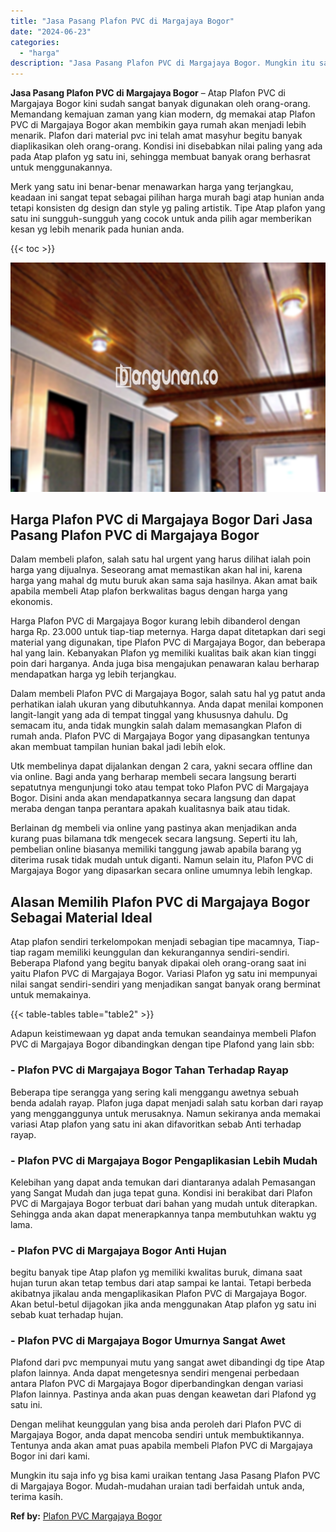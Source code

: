 ```yaml
---
title: "Jasa Pasang Plafon PVC di Margajaya Bogor"
date: "2024-06-23"
categories: 
  - "harga"
description: "Jasa Pasang Plafon PVC di Margajaya Bogor. Mungkin itu saja info yg bisa kami uraikan tentang Jasa Pasang Plafon PVC di Margajaya Bogor. Mudah-mudahan uraian..."
---
```


**Jasa Pasang Plafon PVC di Margajaya Bogor** – Atap Plafon PVC di Margajaya Bogor kini sudah sangat banyak digunakan oleh orang-orang. Memandang kemajuan zaman yang kian modern, dg memakai atap Plafon PVC di Margajaya Bogor akan membikin gaya rumah akan menjadi lebih menarik. Plafon dari material pvc ini telah amat masyhur begitu banyak diaplikasikan oleh orang-orang. Kondisi ini disebabkan nilai paling yang ada pada Atap plafon yg satu ini, sehingga membuat banyak orang berhasrat untuk menggunakannya.

Merk yang satu ini benar-benar menawarkan harga yang terjangkau, keadaan ini sangat tepat sebagai pilihan harga murah bagi atap hunian anda tetapi konsisten dg design dan style yg paling artistik. Tipe Atap plafon yang satu ini sungguh-sungguh yang cocok untuk anda pilih agar memberikan kesan yg lebih menarik pada hunian anda.

{{< toc >}}

![Jasa Pasang Plafon PVC di Margajaya Bogor](/images/flafond-pvc-murah18.png)

## Harga Plafon PVC di Margajaya Bogor Dari Jasa Pasang Plafon PVC di Margajaya Bogor

Dalam membeli plafon, salah satu hal urgent yang harus dilihat ialah poin harga yang dijualnya. Seseorang amat memastikan akan hal ini, karena harga yang mahal dg mutu buruk akan sama saja hasilnya. Akan amat baik apabila membeli Atap plafon berkwalitas bagus dengan harga yang ekonomis.

Harga Plafon PVC di Margajaya Bogor kurang lebih dibanderol dengan harga Rp. 23.000 untuk tiap-tiap meternya. Harga dapat ditetapkan dari segi material yang digunakan, tipe Plafon PVC di Margajaya Bogor, dan beberapa hal yang lain. Kebanyakan Plafon yg memiliki kualitas baik akan kian tinggi poin dari harganya. Anda juga bisa mengajukan penawaran kalau berharap mendapatkan harga yg lebih terjangkau.

Dalam membeli Plafon PVC di Margajaya Bogor, salah satu hal yg patut anda perhatikan ialah ukuran yang dibutuhkannya. Anda dapat menilai komponen langit-langit yang ada di tempat tinggal yang khususnya dahulu. Dg semacam itu, anda tidak mungkin salah dalam memasangkan Plafon di rumah anda. Plafon PVC di Margajaya Bogor yang dipasangkan tentunya akan membuat tampilan hunian bakal jadi lebih elok.

Utk membelinya dapat dijalankan dengan 2 cara, yakni secara offline dan via online. Bagi anda yang berharap membeli secara langsung berarti sepatutnya mengunjungi toko atau tempat toko Plafon PVC di Margajaya Bogor. Disini anda akan mendapatkannya secara langsung dan dapat meraba dengan tanpa perantara apakah kualitasnya baik atau tidak.

Berlainan dg membeli via online yang pastinya akan menjadikan anda kurang puas bilamana tdk mengecek secara langsung. Seperti itu lah, pembelian online biasanya memiliki tanggung jawab apabila barang yg diterima rusak tidak mudah untuk diganti. Namun selain itu, Plafon PVC di Margajaya Bogor yang dipasarkan secara online umumnya lebih lengkap.

## Alasan Memilih Plafon PVC di Margajaya Bogor Sebagai Material Ideal

Atap plafon sendiri terkelompokan menjadi sebagian tipe macamnya, Tiap-tiap ragam memiliki keunggulan dan kekurangannya sendiri-sendiri. Beberapa Plafond yang begitu banyak dipakai oleh orang-orang saat ini yaitu Plafon PVC di Margajaya Bogor. Variasi Plafon yg satu ini mempunyai nilai sangat sendiri-sendiri yang menjadikan sangat banyak orang berminat untuk memakainya.

{{< table-tables table="table2" >}}

Adapun keistimewaan yg dapat anda temukan seandainya membeli Plafon PVC di Margajaya Bogor dibandingkan dengan tipe Plafond yang lain sbb:

### \- Plafon PVC di Margajaya Bogor Tahan Terhadap Rayap

Beberapa tipe serangga yang sering kali menggangu awetnya sebuah benda adalah rayap. Plafon juga dapat menjadi salah satu korban dari rayap yang mengganggunya untuk merusaknya. Namun sekiranya anda memakai variasi Atap plafon yang satu ini akan difavoritkan sebab Anti terhadap rayap.

### \- Plafon PVC di Margajaya Bogor Pengaplikasian Lebih Mudah

Kelebihan yang dapat anda temukan dari diantaranya adalah Pemasangan yang Sangat Mudah dan juga tepat guna. Kondisi ini berakibat dari Plafon PVC di Margajaya Bogor terbuat dari bahan yang mudah untuk diterapkan. Sehingga anda akan dapat menerapkannya tanpa membutuhkan waktu yg lama.

### \- Plafon PVC di Margajaya Bogor Anti Hujan

begitu banyak tipe Atap plafon yg memiliki kwalitas buruk, dimana saat hujan turun akan tetap tembus dari atap sampai ke lantai. Tetapi berbeda akibatnya jikalau anda mengaplikasikan Plafon PVC di Margajaya Bogor. Akan betul-betul dijagokan jika anda menggunakan Atap plafon yg satu ini sebab kuat terhadap hujan.

### \- Plafon PVC di Margajaya Bogor Umurnya Sangat Awet

Plafond dari pvc mempunyai mutu yang sangat awet dibandingi dg tipe Atap plafon lainnya. Anda dapat mengetesnya sendiri mengenai perbedaan antara Plafon PVC di Margajaya Bogor diperbandingkan dengan variasi Plafon lainnya. Pastinya anda akan puas dengan keawetan dari Plafond yg satu ini.

Dengan melihat keunggulan yang bisa anda peroleh dari Plafon PVC di Margajaya Bogor, anda dapat mencoba sendiri untuk membuktikannya. Tentunya anda akan amat puas apabila membeli Plafon PVC di Margajaya Bogor ini dari kami.

Mungkin itu saja info yg bisa kami uraikan tentang Jasa Pasang Plafon PVC di Margajaya Bogor. Mudah-mudahan uraian tadi berfaidah untuk anda, terima kasih.

**Ref by:** [Plafon PVC Margajaya Bogor](https://id.wikipedia.org/wiki/Plafon)
